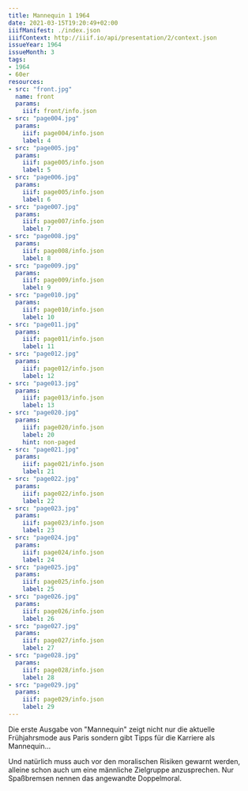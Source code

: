 ```yaml
---
title: Mannequin 1 1964
date: 2021-03-15T19:20:49+02:00
iiifManifest: ./index.json
iiifContext: http://iiif.io/api/presentation/2/context.json
issueYear: 1964
issueMonth: 3
tags:
- 1964
- 60er
resources:
- src: "front.jpg"
  name: front
  params:
    iiif: front/info.json
- src: "page004.jpg"
  params:
    iiif: page004/info.json
    label: 4
- src: "page005.jpg"
  params:
    iiif: page005/info.json
    label: 5
- src: "page006.jpg"
  params:
    iiif: page005/info.json
    label: 6
- src: "page007.jpg"
  params:
    iiif: page007/info.json
    label: 7
- src: "page008.jpg"
  params:
    iiif: page008/info.json
    label: 8
- src: "page009.jpg"
  params:
    iiif: page009/info.json
    label: 9
- src: "page010.jpg"
  params:
    iiif: page010/info.json
    label: 10
- src: "page011.jpg"
  params:
    iiif: page011/info.json
    label: 11
- src: "page012.jpg"
  params:
    iiif: page012/info.json
    label: 12
- src: "page013.jpg"
  params:
    iiif: page013/info.json
    label: 13
- src: "page020.jpg"
  params:
    iiif: page020/info.json
    label: 20
    hint: non-paged
- src: "page021.jpg"
  params:
    iiif: page021/info.json
    label: 21
- src: "page022.jpg"
  params:
    iiif: page022/info.json
    label: 22
- src: "page023.jpg"
  params:
    iiif: page023/info.json
    label: 23
- src: "page024.jpg"
  params:
    iiif: page024/info.json
    label: 24
- src: "page025.jpg"
  params:
    iiif: page025/info.json
    label: 25
- src: "page026.jpg"
  params:
    iiif: page026/info.json
    label: 26
- src: "page027.jpg"
  params:
    iiif: page027/info.json
    label: 27
- src: "page028.jpg"
  params:
    iiif: page028/info.json
    label: 28
- src: "page029.jpg"
  params:
    iiif: page029/info.json
    label: 29
---
```


Die erste Ausgabe von "Mannequin" zeigt nicht nur die aktuelle Frühjahrsmode aus Paris sondern gibt Tipps für die Karriere als Mannequin...
<!--more-->
Und natürlich muss auch vor den moralischen Risiken gewarnt werden, alleine schon auch um eine männliche Zielgruppe anzusprechen. Nur Spaßbremsen nennen das angewandte Doppelmoral.
